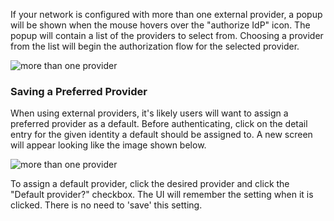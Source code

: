 If your network is configured with more than one external provider, a popup will be shown when the mouse hovers over
the "authorize IdP" icon. The popup will contain a list of the providers to select from. Choosing a provider from the
list will begin the authorization flow for the selected provider.

![more than one provider](/img/ext-jwt-signer/windows-more-than-one-provider.png)

### Saving a Preferred Provider

When using external providers, it's likely users will want to assign a preferred provider as a default. Before
authenticating, click on the detail entry for the given identity a default should be assigned to. A new screen will
appear looking like the image shown below.

![more than one provider](/img/ext-jwt-signer/windows-provider-prefs.png)

To assign a default provider, click the desired provider and click the "Default provider?" checkbox. The UI will remember
the setting when it is clicked. There is no need to 'save' this setting.